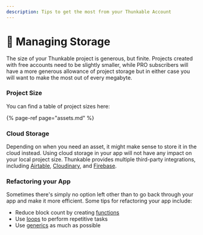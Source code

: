 ```yaml
---
description: Tips to get the most from your Thunkable Account
---
```


# 💾 Managing Storage

 The size of your Thunkable project is generous, but finite. Projects created with free accounts need to be slightly smaller, while PRO subscribers will have a more generous allowance of project storage but in either case you will want to make the most out of every megabyte. 

### Project Size

You can find a table of project sizes here:

{% page-ref page="assets.md" %}

### Cloud Storage

Depending on when you need an asset, it might make sense to store it in the cloud instead. Using cloud storage in your app will not have any impact on your local project size. Thunkable provides multiple third-party integrations, including [Airtable](data-sources.md#airtable), [Cloudinary](camera.md#upload-image-to-the-cloud), and [Firebase](variables.md#cloud-variables).

### Refactoring your App

Sometimes there's simply no option left other than to go back through your app and make it more efficient. Some tips for refactoring your app include:

* Reduce block count by creating [functions](functions.md)
* Use [loops](control.md#repeat-an-event) to perform repetitive tasks
* Use [generics](any-component-blocks.md) as much as possible

